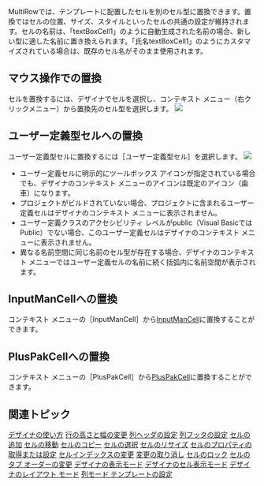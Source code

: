 MultiRowでは、テンプレートに配置したセルを別のセル型に置換できます。置換ではセルの位置、サイズ、スタイルといったセルの共通の設定が維持されます。セルの名前は、「textBoxCell1」のように自動生成された名前の場合、新しい型に適した名前に置き換えられます。「氏名textBoxCell1」のようにカスタマイズされている場合は、既存のセル名がそのまま使用されます。

## マウス操作での置換

セルを置換するには、デザイナでセルを選択し、コンテキスト メニュー（右クリックメニュー）から置換先のセル型を選択します。
![](/DOCUMENT_SITE_LINK_PREFIX_HERE/document-site-files/images/f148c511-6e98-4b55-9904-150a375d5825/images/overview/replacecell.png)

## ユーザー定義型セルへの置換

ユーザー定義型セルに置換するには［ユーザー定義型セル］を選択します。
![](/DOCUMENT_SITE_LINK_PREFIX_HERE/document-site-files/images/f148c511-6e98-4b55-9904-150a375d5825/images/overview/replacecell2.png)

* ユーザー定義セルに明示的にツールボックス アイコンが指定されている場合でも、デザイナのコンテキスト メニューのアイコンは既定のアイコン（歯車）になります。
* プロジェクトがビルドされていない場合、プロジェクトに含まれるユーザー定義セルはデザイナのコンテキスト メニューに表示されません。
* ユーザー定義クラスのアクセシビリティ レベルがpublic（Visual BasicではPublic）でない場合、このユーザー定義セルはデザイナのコンテキスト メニューに表示されません。
* 異なる名前空間に同じ名前のセル型が存在する場合、デザイナのコンテキスト メニューではユーザー定義セルの名前に続く括弧内に名前空間が表示されます。

## InputManCellへの置換

コンテキスト メニューの［InputManCell］から[InputManCell](gcdocsite__documentlink?toc-item-id=06cfde5d-7890-462c-bf3f-fb06e4b133d9)に置換することができます。

## PlusPakCellへの置換

コンテキスト メニューの［PlusPakCell］から[PlusPakCell](gcdocsite__documentlink?toc-item-id=d48b8c03-cee7-45e1-a032-0acdd24642ba)に置換することができます。

## 関連トピック

[デザイナの使い方](gcdocsite__documentlink?toc-item-id=290de3fe-d3d8-4c1d-8d03-5ebd8b499812)
[行の高さと幅の変更](gcdocsite__documentlink?toc-item-id=e1f957a6-d73c-43d1-8daa-3af97d3ecb3b)
[列ヘッダの設定](gcdocsite__documentlink?toc-item-id=876f7e06-33fe-4cc9-9272-c2ecd453e028)
[列フッタの設定](gcdocsite__documentlink?toc-item-id=b287ebb6-e2d8-468d-917c-2c2c6703deff)
[セルの追加](gcdocsite__documentlink?toc-item-id=c2b4bf11-b4c3-4b33-be0f-cad4ba2a57eb)
[セルの移動](gcdocsite__documentlink?toc-item-id=7c0b2991-1608-43fd-a0c0-95384502f7e0)
[セルのコピー](gcdocsite__documentlink?toc-item-id=3068e06c-99aa-4e9b-a59b-ca72182acbea)
[セルの選択](gcdocsite__documentlink?toc-item-id=a8249544-4ba5-41ae-acb4-7f986a97686f)
[セルのリサイズ](gcdocsite__documentlink?toc-item-id=e5c555fc-6fd7-49f7-a62a-b781470625e5)
[セルのプロパティの取得または設定](gcdocsite__documentlink?toc-item-id=b2e9a37c-afc8-4762-8587-49dcc0155c6c)
[セルインデックスの変更](gcdocsite__documentlink?toc-item-id=9811f54c-3761-4190-9a27-47e19b4e129b)
[変更の取り消し](gcdocsite__documentlink?toc-item-id=383d5a43-d261-4eca-98c1-f5ae7d29882c)
[セルのロック](gcdocsite__documentlink?toc-item-id=dcd6c239-62e1-4037-bee9-c07291d5c4a8)
[セルのタブ オーダーの変更](gcdocsite__documentlink?toc-item-id=c41293d1-c491-41f7-88a2-4ca68eb4d999)
[デザイナの表示モード](gcdocsite__documentlink?toc-item-id=f5976bbd-e81b-408d-bf95-8a9a1835740b)
[デザイナのセル表示モード](gcdocsite__documentlink?toc-item-id=02ed60f5-5850-449c-a9f9-ef57a388b4d2)
[デザイナのレイアウト モード](gcdocsite__documentlink?toc-item-id=f6e7aa6f-56f7-434e-93ae-cf85e3a2bdd1)
[列モード テンプレートの設定](gcdocsite__documentlink?toc-item-id=d78239db-5657-41ef-98c6-05a3b202232a)